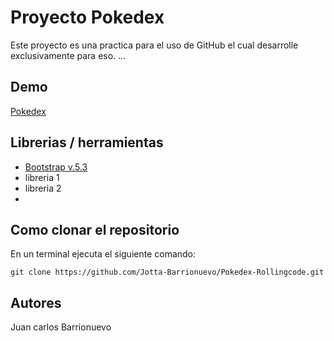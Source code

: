 # Proyecto Pokedex

Este proyecto es una practica para el uso de GitHub el cual desarrolle exclusivamente para eso.
...
## Demo
[Pokedex](https://pokedex-rollingcode.netlify.app/)

## Librerias / herramientas 

- [Bootstrap v.5.3](https://blog.getbootstrap.com/)
- libreria 1
- libreria 2
- 
 ## Como clonar el repositorio
 En un terminal ejecuta el siguiente comando:

```
git clone https://github.com/Jotta-Barrionuevo/Pokedex-Rollingcode.git

```
## Autores

Juan carlos Barrionuevo